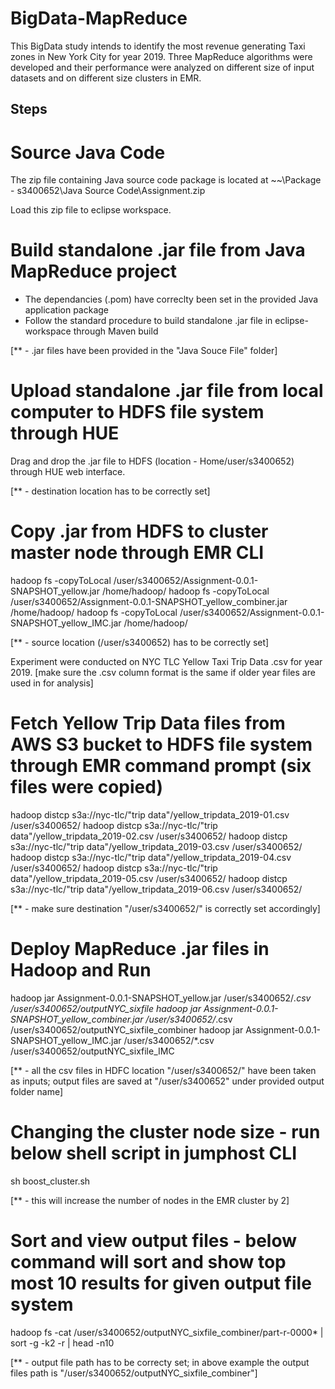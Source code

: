# BigData-MapReduce
This BigData study intends to identify the most revenue generating Taxi zones in New York City for year 2019. Three MapReduce algorithms were developed and their performance were analyzed on different size of input datasets and on different size clusters in EMR.

## Steps
Source Java Code
================
The zip file containing Java source code package is located at
~~\Package - s3400652\Java Source Code\Assignment.zip

Load this zip file to eclipse workspace.


Build standalone .jar file from Java MapReduce project
======================================================
- The dependancies (.pom) have correclty been set in the provided Java application package
- Follow the standard procedure to build standalone .jar file in eclipse-workspace through Maven build

[** - .jar files have been provided in the "Java Souce File" folder]


Upload standalone .jar file from local computer to HDFS file system through HUE
=================================================================================
Drag and drop the .jar file to HDFS (location - Home/user/s3400652) through HUE web interface.


[** - destination location has to be correctly set]


Copy .jar from HDFS to cluster master node through EMR CLI
===============================================================
hadoop fs -copyToLocal /user/s3400652/Assignment-0.0.1-SNAPSHOT_yellow.jar /home/hadoop/
hadoop fs -copyToLocal /user/s3400652/Assignment-0.0.1-SNAPSHOT_yellow_combiner.jar /home/hadoop/
hadoop fs -copyToLocal /user/s3400652/Assignment-0.0.1-SNAPSHOT_yellow_IMC.jar /home/hadoop/

[** - source location (/user/s3400652) has to be correctly set]

Experiment were conducted on NYC TLC Yellow Taxi Trip Data .csv for year 2019. [make sure the .csv column format is the same if older year files 
are used in for analysis]

Fetch Yellow Trip Data files from AWS S3 bucket to HDFS file system through EMR command prompt (six files were copied)
==========================================================================================================================
hadoop distcp s3a://nyc-tlc/"trip data"/yellow_tripdata_2019-01.csv /user/s3400652/
hadoop distcp s3a://nyc-tlc/"trip data"/yellow_tripdata_2019-02.csv /user/s3400652/
hadoop distcp s3a://nyc-tlc/"trip data"/yellow_tripdata_2019-03.csv /user/s3400652/
hadoop distcp s3a://nyc-tlc/"trip data"/yellow_tripdata_2019-04.csv /user/s3400652/
hadoop distcp s3a://nyc-tlc/"trip data"/yellow_tripdata_2019-05.csv /user/s3400652/
hadoop distcp s3a://nyc-tlc/"trip data"/yellow_tripdata_2019-06.csv /user/s3400652/

[** - make sure destination "/user/s3400652/" is correctly set accordingly]

Deploy MapReduce .jar files in Hadoop and Run
=============================================
hadoop jar Assignment-0.0.1-SNAPSHOT_yellow.jar /user/s3400652/*.csv /user/s3400652/outputNYC_sixfile
hadoop jar Assignment-0.0.1-SNAPSHOT_yellow_combiner.jar /user/s3400652/*.csv /user/s3400652/outputNYC_sixfile_combiner
hadoop jar Assignment-0.0.1-SNAPSHOT_yellow_IMC.jar /user/s3400652/*.csv /user/s3400652/outputNYC_sixfile_IMC

[** - all the csv files in HDFC location "/user/s3400652/" have been taken as inputs; output files are saved at "/user/s3400652"
under provided output folder name]


Changing the cluster node size - run below shell script in jumphost CLI
=======================================================================
sh  boost_cluster.sh

[** - this will increase the number of nodes in the EMR cluster by 2]


Sort and view output files - below command will sort and show top most 10 results for given output file system
==============================================================================================================
hadoop fs -cat /user/s3400652/outputNYC_sixfile_combiner/part-r-0000* | sort -g -k2 -r | head -n10

[** - output file path has to be correcty set; in above example the output files path is "/user/s3400652/outputNYC_sixfile_combiner"]




